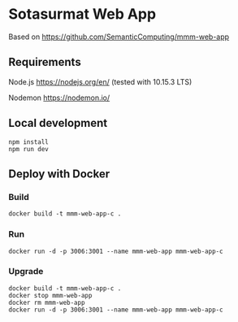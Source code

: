 # Sotasurmat Web App

Based on https://github.com/SemanticComputing/mmm-web-app

## Requirements

Node.js https://nodejs.org/en/ (tested with 10.15.3 LTS)

Nodemon https://nodemon.io/

## Local development

```
npm install
npm run dev
```

## Deploy with Docker

### Build
 `docker build -t mmm-web-app-c .`

### Run
 `docker run -d -p 3006:3001 --name mmm-web-app mmm-web-app-c`

### Upgrade
```
docker build -t mmm-web-app-c .
docker stop mmm-web-app
docker rm mmm-web-app
docker run -d -p 3006:3001 --name mmm-web-app mmm-web-app-c
```
